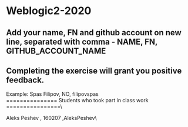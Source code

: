 # Weblogic2-2020
Add your name, FN and github account on new line, separated with comma - NAME, FN, GITHUB_ACCOUNT_NAME
------------------------------------
Completing the exercise will grant you positive feedback.
------------------------------------
Example: Spas Filipov, NO, filipovspas\
=============== Students who took part in class work ================\

Aleks Peshev , 160207 ,AleksPeshev\
